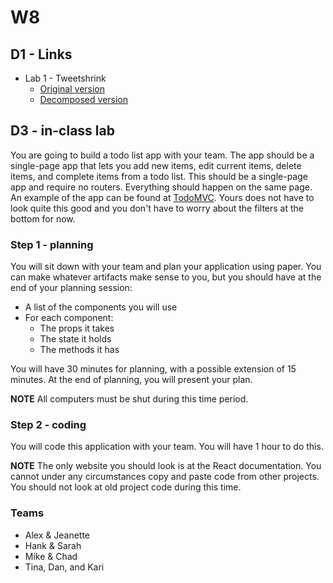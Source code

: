 # W8

## D1 - Links

* Lab 1 - Tweetshrink
  * [Original version](https://github.com/momentum-cohort-2018-07/lab-w8d1-fe)
  * [Decomposed version](https://github.com/momentum-cohort-2018-07/lab-w8d1-fe/tree/decomposed)

## D3 - in-class lab

You are going to build a todo list app with your team. The app should be a single-page app that lets you add new items, edit current items, delete items, and complete items from a todo list. This should be a single-page app and require no routers. Everything should happen on the same page. An example of the app can be found at [TodoMVC](http://todomvc.com/examples/vanillajs/). Yours does not have to look quite this good and you don't have to worry about the filters at the bottom for now.

### Step 1 - planning

You will sit down with your team and plan your application using paper. You can make whatever artifacts make sense to you, but you should have at the end of your planning session:

* A list of the components you will use
* For each component:
  * The props it takes
  * The state it holds
  * The methods it has

You will have 30 minutes for planning, with a possible extension of 15 minutes. At the end of planning, you will present your plan.

**NOTE** All computers must be shut during this time period.

### Step 2 - coding

You will code this application with your team. You will have 1 hour to do this.

**NOTE** The only website you should look is at the React documentation. You cannot under any circumstances copy and paste code from other projects. You should not look at old project code during this time.

### Teams

* Alex & Jeanette
* Hank & Sarah
* Mike & Chad
* Tina, Dan, and Kari

